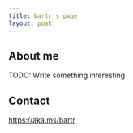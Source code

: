 ```yaml
---
title: bartr's page
layout: post
---
```


## About me

TODO: Write something interesting

## Contact
<https://aka.ms/bartr>
